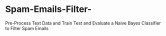 # Spam-Emails-Filter-
Pre-Process Text Data and Train Test and Evaluate a Naive Bayes Classifier to Filter Spam Emails
